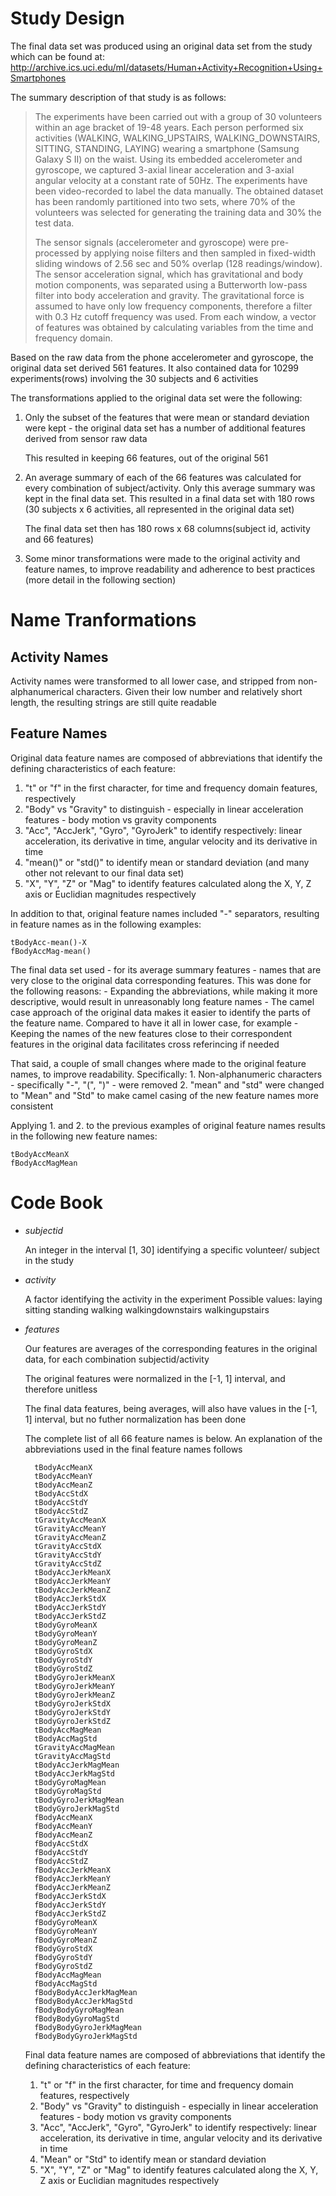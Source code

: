 Study Design
============
The final data set was produced using an original data set from the study which can be found at:
    http://archive.ics.uci.edu/ml/datasets/Human+Activity+Recognition+Using+Smartphones

The summary description of that study is as follows:

> The experiments have been carried out with a group of 30 volunteers within an age bracket of 19-48 years. Each person performed six activities (WALKING, WALKING_UPSTAIRS, WALKING_DOWNSTAIRS, SITTING, STANDING, LAYING) wearing a smartphone (Samsung Galaxy S II) on the waist. Using its embedded accelerometer and gyroscope, we captured 3-axial linear acceleration and 3-axial angular velocity at a constant rate of 50Hz. The experiments have been video-recorded to label the data manually. The obtained dataset has been randomly partitioned into two sets, where 70% of the volunteers was selected for generating the training data and 30% the test data. 
>        
> The sensor signals (accelerometer and gyroscope) were pre-processed by applying noise filters and then sampled in fixed-width sliding windows of 2.56 sec and 50% overlap (128 readings/window). The sensor acceleration signal, which has gravitational and body motion components, was separated using a Butterworth low-pass filter into body acceleration and gravity. The gravitational force is assumed to have only low frequency components, therefore a filter with 0.3 Hz cutoff frequency was used. From each window, a vector of features was obtained by calculating variables from the time and frequency domain. 


Based on the raw data from the phone accelerometer and gyroscope, the original data set derived 561 features. It also contained data for 10299 experiments(rows) involving the 30 subjects and 6 activities

The transformations applied to the original data set were the following:

1. Only the subset of the features that were mean or standard deviation were kept - the original data set has a number of additional features derived from sensor raw data

    This resulted in keeping 66 features, out of the original 561

2. An average summary of each of the 66 features was calculated for every combination of subject/activity. Only this average summary was kept in the final data set. This resulted in a final data set with 180 rows (30 subjects x 6 activities, all represented in the original data set)

    The final data set then has 180 rows x 68 columns(subject id, activity and 66 features)

3. Some minor transformations were made to the original activity and feature names, to improve readability and adherence to best practices (more detail in the following section)


Name Tranformations
===================
Activity Names
--------------
Activity names were transformed to all lower case, and stripped from non-alphanumerical characters. Given their low number and relatively short length, the resulting strings are still quite readable

Feature Names
-------------
Original data feature names are composed of abbreviations that identify the defining characteristics of each feature:

1. "t" or "f" in the first character, for time and frequency domain features, respectively
2. "Body" vs "Gravity" to distinguish - especially in linear acceleration features - body motion vs gravity components
3. "Acc", "AccJerk", "Gyro", "GyroJerk" to identify respectively: linear acceleration, its derivative in time, angular velocity and its derivative in time
4. "mean()" or "std()" to identify mean or standard deviation (and many other not relevant to our final data set)
5. "X", "Y", "Z" or "Mag" to identify features calculated along the X, Y, Z axis or Euclidian magnitudes respectively

In addition to that, original feature names included "-" separators, resulting in feature names as in the following examples:

    tBodyAcc-mean()-X
    fBodyAccMag-mean()

The final data set used - for its average summary features - names that are very close to the original data corresponding features. This was done for the following reasons:
    - Expanding the abbreviations, while making it more descriptive, would result in unreasonably long feature names
    - The camel case approach of the original data makes it easier to identify the parts of the feature name. Compared to have it all in lower case, for example
    - Keeping the names of the new features close to their correspondent features in the original data facilitates cross referincing if needed

That said, a couple of small changes where made to the original feature names, to improve readability. Specifically:
    1. Non-alphanumeric characters - specifically "-", "(", ")" -  were removed
    2. "mean" and "std" were changed to "Mean" and "Std" to make camel casing of the new feature names more consistent

Applying 1. and 2. to the previous examples of original feature names results in the following new feature names:

    tBodyAccMeanX
    fBodyAccMagMean

Code Book
=========
- *subjectid*

    An integer in the interval [1, 30] identifying a specific volunteer/ subject in the study

- *activity*

    A factor identifying the activity in the experiment
    Possible values:
        laying
        sitting
        standing
        walking
        walkingdownstairs
        walkingupstairs

- *features*

    Our features are averages of the corresponding features in the original data, for each combination subjectid/activity

    The original features were normalized in the [-1, 1] interval, and therefore unitless

    The final data features, being averages, will also have values in the [-1, 1] interval, but no futher normalization has been done

    The complete list of all 66 feature names is below. An explanation of the abbreviations used in the final feature names follows

        tBodyAccMeanX
        tBodyAccMeanY
        tBodyAccMeanZ
        tBodyAccStdX
        tBodyAccStdY
        tBodyAccStdZ
        tGravityAccMeanX
        tGravityAccMeanY
        tGravityAccMeanZ
        tGravityAccStdX
        tGravityAccStdY
        tGravityAccStdZ
        tBodyAccJerkMeanX
        tBodyAccJerkMeanY
        tBodyAccJerkMeanZ
        tBodyAccJerkStdX
        tBodyAccJerkStdY
        tBodyAccJerkStdZ
        tBodyGyroMeanX
        tBodyGyroMeanY
        tBodyGyroMeanZ
        tBodyGyroStdX
        tBodyGyroStdY
        tBodyGyroStdZ
        tBodyGyroJerkMeanX
        tBodyGyroJerkMeanY
        tBodyGyroJerkMeanZ
        tBodyGyroJerkStdX
        tBodyGyroJerkStdY
        tBodyGyroJerkStdZ
        tBodyAccMagMean
        tBodyAccMagStd
        tGravityAccMagMean
        tGravityAccMagStd
        tBodyAccJerkMagMean
        tBodyAccJerkMagStd
        tBodyGyroMagMean
        tBodyGyroMagStd
        tBodyGyroJerkMagMean
        tBodyGyroJerkMagStd
        fBodyAccMeanX
        fBodyAccMeanY
        fBodyAccMeanZ
        fBodyAccStdX
        fBodyAccStdY
        fBodyAccStdZ
        fBodyAccJerkMeanX
        fBodyAccJerkMeanY
        fBodyAccJerkMeanZ
        fBodyAccJerkStdX
        fBodyAccJerkStdY
        fBodyAccJerkStdZ
        fBodyGyroMeanX
        fBodyGyroMeanY
        fBodyGyroMeanZ
        fBodyGyroStdX
        fBodyGyroStdY
        fBodyGyroStdZ
        fBodyAccMagMean
        fBodyAccMagStd
        fBodyBodyAccJerkMagMean
        fBodyBodyAccJerkMagStd
        fBodyBodyGyroMagMean
        fBodyBodyGyroMagStd
        fBodyBodyGyroJerkMagMean
        fBodyBodyGyroJerkMagStd

    Final data feature names are composed of abbreviations that identify the defining characteristics of each feature:
    1. "t" or "f" in the first character, for time and frequency domain features, respectively
    2. "Body" vs "Gravity" to distinguish - especially in linear acceleration features - body motion vs gravity components
    3. "Acc", "AccJerk", "Gyro", "GyroJerk" to identify respectively: linear acceleration, its derivative in time, angular velocity and its derivative in time
    4. "Mean" or "Std" to identify mean or standard deviation
    5. "X", "Y", "Z" or "Mag" to identify features calculated along the X, Y, Z axis or Euclidian magnitudes respectively
